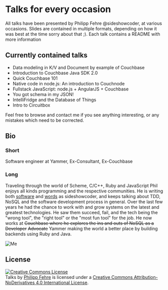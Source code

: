 Talks for every occasion
========================

All talks have been presented by Philipp Fehre @sideshowcoder, at various
occasions. Slides are contained in multiple formats, depending on how it was
best at the time sorry about that ;). Each talk contains a README with more
information

Currently contained talks
-------------------------

- Data modeling in K/V and Document by example of Couchbase
- Introduction to Couchbase Java SDK 2.0
- Quick Couchbase 101
- Native code in node.js: An introduction to Couchnode
- Fullstack JavaScript: node.js + AngularJS + Couchbase
- You got schema in my JSON!
- IntelliFridge and the Database of Things
- Intro to Circuitbox

Feel free to browse and contact me if you see anything interesting, or any
mistakes which need to be corrected.

Bio
---
### Short
Software engineer at Yammer, Ex-Consultant, Ex-Couchbase

### Long
Traveling through the world of Scheme, C/C++, Ruby and JavaScript Phil enjoys
all kinds programming and the respective communities. He is writing both
[software](https://github.com/sideshowcoder) and
[words](http://sideshowcoder.com) as sideshowcoder, and keeps talking about TDD,
NoSQL and the software development process in general. Over the last few years
he had the chance to work with and grow systems on the latest and greatest
technologies. He saw them succeed, fail, and the tech being the "wrong tool",
the "right tool" or the "most fun tool" for the job. He now works at
~~Couchbase where he explores the ins and outs of NoSQL as a Developer~~
~~Advocate~~ Yammer making the world a better place by building backends using
Ruby and Java.

![Me](http://www.gravatar.com/avatar/5cde19029032f151ca09687f7c8783eb?s=250)

License
-------

<a rel="license" href="http://creativecommons.org/licenses/by-nd/4.0/"><img
alt="Creative Commons License" style="border-width:0"
src="https://i.creativecommons.org/l/by-nd/4.0/80x15.png" /></a><br /><span
xmlns:dct="http://purl.org/dc/terms/" property="dct:title">Talks</span> by <a
xmlns:cc="http://creativecommons.org/ns#" href="http://sideshowcoder.com"
property="cc:attributionName" rel="cc:attributionURL">Philipp Fehre</a> is
licensed under a <a rel="license"
href="http://creativecommons.org/licenses/by-nd/4.0/">Creative Commons
Attribution-NoDerivatives 4.0 International License</a>.

